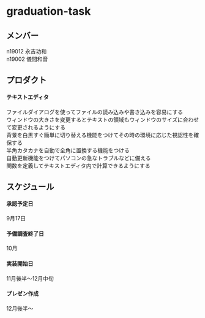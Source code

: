 # graduation-task  
## メンバー
n19012 永吉功和  
n19002 儀間和音


## プロダクト
#### テキストエディタ
ファイルダイアログを使ってファイルの読み込みや書き込みを容易にする  
ウィンドウの大きさを変更するとテキストの領域もウィンドウのサイズに合わせて変更されるようにする  
背景を白黒すぐ簡単に切り替える機能をつけてその時の環境に応じた視認性を確保する  
半角カタカナを自動で全角に置換する機能をつける  
自動更新機能をつけてパソコンの急なトラブルなどに備える  
関数を定義してテキストエディタ内で計算できるようにする


## スケジュール
#### 承認予定日
9月17日
#### 予備調査終了日
10月
#### 実装開始日
11月後半～12月中旬
#### プレゼン作成
12月後半～
